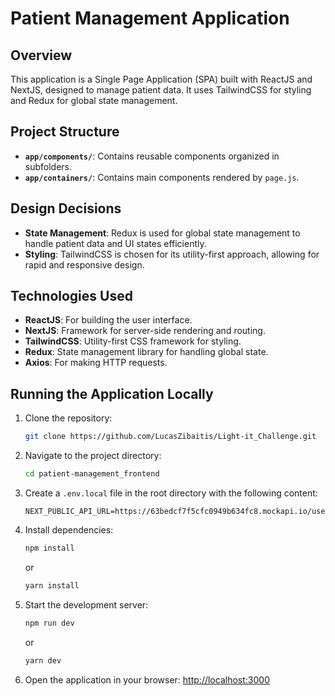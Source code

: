 # Patient Management Application

## Overview

This application is a Single Page Application (SPA) built with ReactJS and NextJS, designed to manage patient data. It uses TailwindCSS for styling and Redux for global state management.

## Project Structure

- **`app/components/`**: Contains reusable components organized in subfolders.
- **`app/containers/`**: Contains main components rendered by `page.js`.

## Design Decisions

- **State Management**: Redux is used for global state management to handle patient data and UI states efficiently.
- **Styling**: TailwindCSS is chosen for its utility-first approach, allowing for rapid and responsive design.

## Technologies Used

- **ReactJS**: For building the user interface.
- **NextJS**: Framework for server-side rendering and routing.
- **TailwindCSS**: Utility-first CSS framework for styling.
- **Redux**: State management library for handling global state.
- **Axios**: For making HTTP requests.

## Running the Application Locally

1. Clone the repository:
    ```bash
    git clone https://github.com/LucasZibaitis/Light-it_Challenge.git
    ```
2. Navigate to the project directory:
    ```bash
    cd patient-management_frontend
    ```
3. Create a `.env.local` file in the root directory with the following content:
    ```env
    NEXT_PUBLIC_API_URL=https://63bedcf7f5cfc0949b634fc8.mockapi.io/users
    ```
4. Install dependencies:
    ```bash
    npm install
    ```
    or
    ```bash
    yarn install
    ```
5. Start the development server:
    ```bash
    npm run dev
    ```
    or
    ```bash
    yarn dev
    ```
6. Open the application in your browser:
    [http://localhost:3000](http://localhost:3000)


